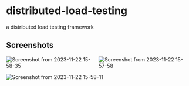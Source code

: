 # distributed-load-testing
a distributed load testing framework 

## Screenshots
<div style="display: flex;">
  <img src="https://github.com/ankush-003/distributed-load-testing/assets/94037471/0165e0a6-694c-4e83-9207-83cd39f112d0" alt="Screenshot from 2023-11-22 15-58-35">
  <img src="https://github.com/ankush-003/distributed-load-testing/assets/94037471/8c1bebdb-c00a-4fac-8d1b-37920400ba16" alt="Screenshot from 2023-11-22 15-57-58">
</div>

  
![Screenshot from 2023-11-22 15-58-11](https://github.com/ankush-003/distributed-load-testing/assets/94037471/f5f1daf8-fdbd-46c7-bffb-b6450391c59a)
